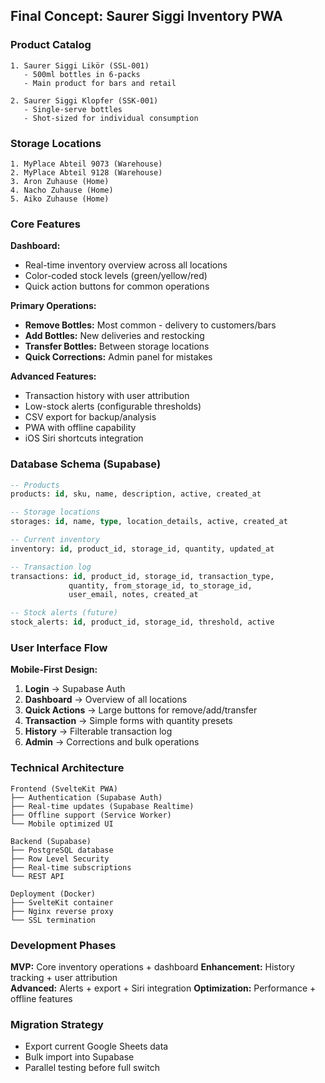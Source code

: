 ## Final Concept: Saurer Siggi Inventory PWA

### Product Catalog
```
1. Saurer Siggi Likör (SSL-001)
   - 500ml bottles in 6-packs
   - Main product for bars and retail

2. Saurer Siggi Klopfer (SSK-001) 
   - Single-serve bottles
   - Shot-sized for individual consumption
```

### Storage Locations
```
1. MyPlace Abteil 9073 (Warehouse)
2. MyPlace Abteil 9128 (Warehouse) 
3. Aron Zuhause (Home)
4. Nacho Zuhause (Home)
5. Aiko Zuhause (Home)
```

### Core Features

**Dashboard:**
- Real-time inventory overview across all locations
- Color-coded stock levels (green/yellow/red)
- Quick action buttons for common operations

**Primary Operations:**
- **Remove Bottles:** Most common - delivery to customers/bars
- **Add Bottles:** New deliveries and restocking
- **Transfer Bottles:** Between storage locations
- **Quick Corrections:** Admin panel for mistakes

**Advanced Features:**
- Transaction history with user attribution
- Low-stock alerts (configurable thresholds)
- CSV export for backup/analysis
- PWA with offline capability
- iOS Siri shortcuts integration

### Database Schema (Supabase)

```sql
-- Products
products: id, sku, name, description, active, created_at

-- Storage locations  
storages: id, name, type, location_details, active, created_at

-- Current inventory
inventory: id, product_id, storage_id, quantity, updated_at

-- Transaction log
transactions: id, product_id, storage_id, transaction_type, 
             quantity, from_storage_id, to_storage_id, 
             user_email, notes, created_at

-- Stock alerts (future)
stock_alerts: id, product_id, storage_id, threshold, active
```

### User Interface Flow

**Mobile-First Design:**
1. **Login** → Supabase Auth
2. **Dashboard** → Overview of all locations
3. **Quick Actions** → Large buttons for remove/add/transfer
4. **Transaction** → Simple forms with quantity presets
5. **History** → Filterable transaction log
6. **Admin** → Corrections and bulk operations

### Technical Architecture

```
Frontend (SvelteKit PWA)
├── Authentication (Supabase Auth)
├── Real-time updates (Supabase Realtime)
├── Offline support (Service Worker)
└── Mobile optimized UI

Backend (Supabase)
├── PostgreSQL database
├── Row Level Security
├── Real-time subscriptions
└── REST API

Deployment (Docker)
├── SvelteKit container
├── Nginx reverse proxy
└── SSL termination
```

### Development Phases

**MVP:** Core inventory operations + dashboard
**Enhancement:** History tracking + user attribution  
**Advanced:** Alerts + export + Siri integration
**Optimization:** Performance + offline features

### Migration Strategy
- Export current Google Sheets data
- Bulk import into Supabase
- Parallel testing before full switch